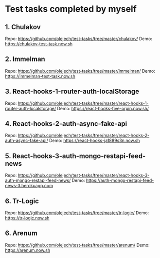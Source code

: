 # Test tasks completed by myself

## 1. Chulakov

Repo: https://github.com/olejech/test-tasks/tree/master/chulakov/
Demo: https://chulakov-test-task.now.sh

## 2. Immelman

Repo: https://github.com/olejech/test-tasks/tree/master/immelman/
Demo: https://immelman-test-task.now.sh

## 3. React-hooks-1-router-auth-localStorage

Repo: https://github.com/olejech/test-tasks/tree/master/react-hooks-1-router-auth-localstorage/
Demo: https://react-hooks-five-orpin.now.sh/

## 4. React-hooks-2-auth-async-fake-api

Repo: https://github.com/olejech/test-tasks/tree/master/react-hooks-2-auth-async-fake-api/
Demo: https://react-hooks-ja1889s3n.now.sh

## 5. React-hooks-3-auth-mongo-restapi-feed-news

Repo: https://github.com/olejech/test-tasks/tree/master/react-hooks-3-auth-mongo-restapi-feed-news/
Demo: https://auth-mongo-restapi-feed-news-3.herokuapp.com

## 6. Tr-Logic

Repo: https://github.com/olejech/test-tasks/tree/master/tr-logic/
Demo: https://tr-logic.now.sh

## 6. Arenum

Repo: https://github.com/olejech/test-tasks/tree/master/arenum/
Demo: https://arenum.now.sh
